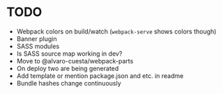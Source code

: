 # TODO

- Webpack colors on build/watch (`webpack-serve` shows colors though)
- Banner plugin
- SASS modules
- Is SASS source map working in dev?
- Move to @alvaro-cuesta/webpack-parts
- On deploy two are being generated
- Add template or mention package.json and etc. in readme
- Bundle hashes change continuously
